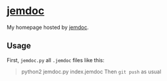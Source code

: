 # [jemdoc](https://jemdoc.jaboc.net/)

My homepage hosted by [jemdoc](https://jemdoc.jaboc.net/).

## Usage
First, `jemdoc.py` all `.jemdoc` files like this:
> python2 jemdoc.py index.jemdoc
Then `git push` as usual